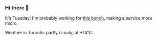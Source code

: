 ### Hi there :wave:

It's Tuesday! I'm probably working for [this bunch](https://github.com/kohofinancial), making a service more micro.

Weather in Toronto: partly cloudy, at +14°C.
